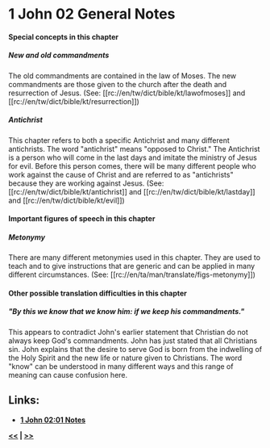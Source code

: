 # 1 John 02 General Notes #

#### Special concepts in this chapter ####

##### New and old commandments #####

The old commandments are contained in the law of Moses. The new commandments are those given to the church after the death and resurrection of Jesus. (See: [[rc://en/tw/dict/bible/kt/lawofmoses]] and [[rc://en/tw/dict/bible/kt/resurrection]])

##### Antichrist #####

This chapter refers to both a specific Antichrist and many different antichrists. The word "antichrist" means "opposed to Christ." The Antichrist is a person who will come in the last days and imitate the ministry of Jesus for evil. Before this person comes, there will be many different people who work against the cause of Christ and are referred to as "antichrists" because they are working against Jesus. (See: [[rc://en/tw/dict/bible/kt/antichrist]] and [[rc://en/tw/dict/bible/kt/lastday]] and [[rc://en/tw/dict/bible/kt/evil]])

#### Important figures of speech in this chapter ####

##### Metonymy #####

There are many different metonymies used in this chapter. They are used to teach and to give instructions that are generic and can be applied in many different circumstances. (See: [[rc://en/ta/man/translate/figs-metonymy]])

#### Other possible translation difficulties in this chapter ####

##### "By this we know that we know him: if we keep his commandments." #####

This appears to contradict John's earlier statement that Christian do not always keep God's commandments. John has just stated that all Christians sin. John explains that the desire to serve God is born from the indwelling of the Holy Spirit and the new life or nature given to Christians. The word "know" can be understood in many different ways and this range of meaning can cause confusion here.

## Links: ##

* __[1 John 02:01 Notes](./01.md)__

__[<<](../01/intro.md) | [>>](../03/intro.md)__
